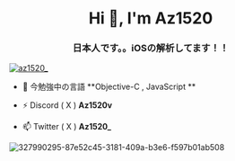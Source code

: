 <h1 align="center">Hi 👋, I'm Az1520</h1>
<h3 align="center">日本人です。。iOSの解析してます！！</h3>

<p align="left"> <a href="https://twitter.com/az1520_" target="blank"><img src="https://img.shields.io/twitter/follow/az1520_?logo=twitter&style=for-the-badge" alt="az1520_" /></a> </p>


- 🌱 今勉強中の言語 **Objective-C , JavaScript **

- ⚡ Discord ( X ) **Az1520v**

- 📫 Twitter ( X ) **Az1520_**


![327990295-87e52c45-3181-409a-b3e6-f597b01ab508](https://github.com/Az1520v/Az1520v/assets/130766351/898f05a9-5fcb-4984-9f2e-0650283b0e8a)
